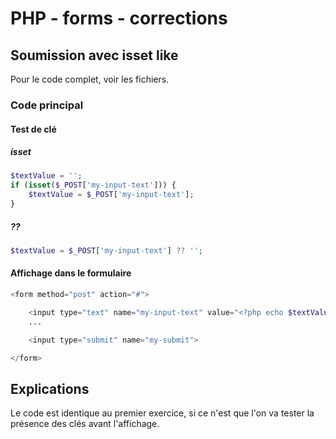 # PHP - forms - corrections

## Soumission avec isset like

Pour le code complet, voir les fichiers.

### Code principal

#### Test de clé

##### isset

```php
$textValue = '';
if (isset($_POST['my-input-text'])) {
    $textValue = $_POST['my-input-text'];
}
```

##### ??

```php
$textValue = $_POST['my-input-text'] ?? '';
```

#### Affichage dans le formulaire

```php
<form method="post" action="#">

    <input type="text" name="my-input-text" value="<?php echo $textValue; ?>">
    ...

    <input type="submit" name="my-submit">

</form>
```

## Explications

Le code est identique au premier exercice, si ce n'est que l'on va tester la présence des clés avant l'affichage.
